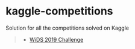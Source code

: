 # kaggle-competitions
Solution for all the competitions solved on Kaggle
> - [WiDS 2019 Challenge](https://github.com/VermaShr/kaggle-competitions/tree/master/WiDS-2019-challenge)
